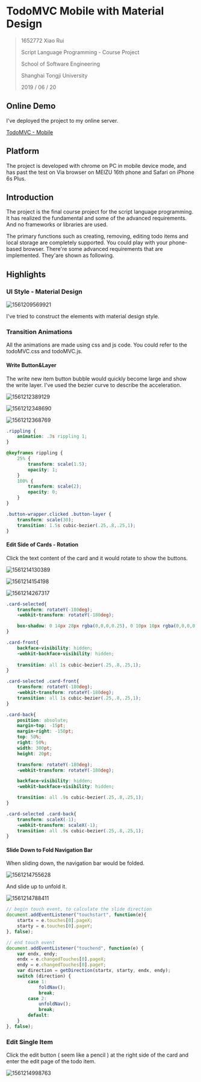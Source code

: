 # TodoMVC Mobile with Material Design



> 1652772  Xiao Rui
>
> Script Language Programming - Course Project
>
> School of Software Engineering
>
> Shanghai Tongji University
>
> 2019 / 06 / 20



## Online Demo

I've deployed the project to my online server.

[TodoMVC - Mobile](http://118.25.99.80)



## Platform

The project is developed with chrome on PC in mobile device mode, and has past the test on Via browser on MEIZU 16th phone and Safari on iPhone 6s Plus.



## Introduction

The project is the final course project for the script language programming. It has realized the fundamental and some of the advanced requirements. And no frameworks or libraries are used.

The primary functions such as creating, removing, editing todo items and local storage are completely supported. You could play with your phone-based browser. There're some advanced requirements that are implemented. They'are shown as following.



## Highlights

### UI Style - Material Design

![1561209569921](README.assets/1561209569921.png)

I've tried to construct the elements with material design style. 



### Transition Animations

All the animations are made using css and js code. You could refer to the todoMVC.css and todoMVC.js.

#### Write Button&Layer

The write new item button bubble would quickly become large and show the write layer. I've used the bezier curve to describe the acceleration.

![1561212389129](README.assets/1561212389129.png)

![1561212348690](README.assets/1561212348690.png)

![1561212368769](README.assets/1561212368769.png)

```css
.rippling {
    animation: .3s rippling 1;
}

@keyframes rippling {
    25% {
        transform: scale(1.5);
        opacity: 1;
    }
    100% {
        transform: scale(2);
        opacity: 0;
    }
}

.button-wrapper.clicked .button-layer {
    transform: scale(30);
    transition: 1.5s cubic-bezier(.25,.8,.25,1);
}
```

#### Edit Side of Cards - Rotation

Click the text content of the card and it would rotate to show the buttons.

![1561214130389](README.assets/1561214130389.png)

![1561214154198](README.assets/1561214154198.png)

![1561214267317](README.assets/1561214267317.png)

```css
.card-selected{
    transform: rotateY(-180deg);
    -webkit-transform: rotateY(-180deg);

    box-shadow: 0 14px 28px rgba(0,0,0,0.25), 0 10px 10px rgba(0,0,0,0.22);
}

.card-front{
    backface-visibility: hidden;
    -webkit-backface-visibility: hidden;
    
    transition: all 1s cubic-bezier(.25,.8,.25,1);
}

.card-selected .card-front{
    transform: rotateY(-180deg);
    -webkit-transform: rotateY(-180deg);
    transition: all 1s cubic-bezier(.25,.8,.25,1);
}

.card-back{
    position: absolute;
    margin-top: -15pt;
    margin-right: -150pt;
    top: 50%;
    right: 50%;
    width: 300pt;
    height: 20pt;

    transform: rotateY(-180deg);
    -webkit-transform: rotateY(-180deg);

    backface-visibility: hidden;
    -webkit-backface-visibility: hidden;

    transition: all .9s cubic-bezier(.25,.8,.25,1);
}

.card-selected .card-back{
    transform: scaleX(-1);
    -webkit-transform: scaleX(-1);
    transition: all .9s cubic-bezier(.25,.8,.25,1);
}
```

#### Slide Down to Fold Navigation Bar

When sliding down, the navigation bar would be folded.

![1561214755628](README.assets/1561214755628.png)

And slide up to unfold it.

![1561214788411](README.assets/1561214788411.png)

```js
// begin touch event, to calculate the slide direction
document.addEventListener("touchstart", function(e){
    startx = e.touches[0].pageX;
    starty = e.touches[0].pageY;
}, false);

// end touch event
document.addEventListener("touchend", function(e) {
    var endx, endy;
    endx = e.changedTouches[0].pageX;
    endy = e.changedTouches[0].pageY;
    var direction = getDirection(startx, starty, endx, endy);
    switch (direction) {
        case 1:
            foldNav();
            break;
        case 2:
            unfoldNav();
            break;
        default:
    }
}, false);
```

### Edit Single Item

Click the edit button ( seem like a pencil ) at the right side of the card and enter the edit page of the todo item.

![1561214998763](README.assets/1561214998763.png)